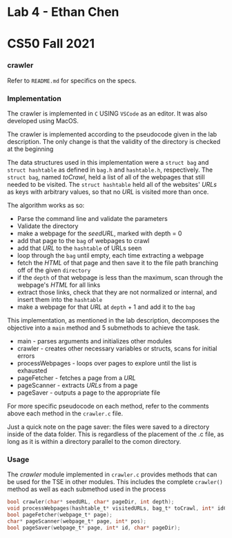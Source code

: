 # Lab 4 - Ethan Chen
# CS50 Fall 2021

### crawler

Refer to `README.md` for specifics on the specs.

### Implementation

The crawler is implemented in `C` USING `VSCode` as an editor. It was also developed using MacOS.

The crawler is implemented according to the pseudocode given in the lab description. The only change is that the validity of the directory is checked at the beginning

The data structures used in this implementation were a `struct bag` and `struct hashtable` as defined in `bag.h` and `hashtable.h`, respectively. The `struct bag`, named _toCrawl_, held a list of all of the webpages that still needed to be visited. The `struct hashtable` held all of the websites' _URLs_ as keys with arbitrary values, so that no _URL_ is visited more than once.

The algorithm works as so: 
* Parse the command line and validate the parameters
* Validate the directory
* make a webpage for the _seedURL_, marked with depth = 0
* add that page to the `bag` of webpages to crawl
* add that _URL_ to the `hashtable` of URLs seen
* loop through the `bag` until empty, each time extracting a webpage
* fetch the _HTML_ of that page and then save it to the file path branching off of the given `directory`
* if the `depth` of that webpage is less than the maximum, scan through the webpage's _HTML_ for all links
* extract those links, check that they are not normalized or internal, and insert them into the `hashtable`
* make a webpage for that _URL_ at `depth` + 1 and add it to the `bag`

This implementation, as mentioned in the lab description, decomposes the objective into a `main` method and 5 submethods to achieve the task.

* main - parses arguments and initializes other modules
* crawler - creates other necessary variables or structs, scans for initial errors
* processWebpages - loops over pages to explore until the list is exhausted
* pageFetcher - fetches a page from a _URL_
* pageScanner - extracts _URLs_ from a page
* pageSaver - outputs a page to the appropriate file

For more specific pseudocode on each method, refer to the comments above each method in the `crawler.c` file. 

Just a quick note on the page saver: the files were saved to a directory inside of the data folder. This is regardless of the placement of the .c file, as long as it is within a directory parallel to the comon directory.

### Usage

The *crawler* module implemented in `crawler.c` provides methods that can be used for the TSE in other modules.
This includes the complete `crawler()` method as well as each submethod used in the process

```c
bool crawler(char* seedURL, char* pageDir, int depth);
void processWebpages(hashtable_t* visitedURLs, bag_t* toCrawl, int* idCounter, char* pageDir, int maxDepth);
bool pageFetcher(webpage_t* page);
char* pageScanner(webpage_t* page, int* pos);
bool pageSaver(webpage_t* page, int* id, char* pageDir);
```